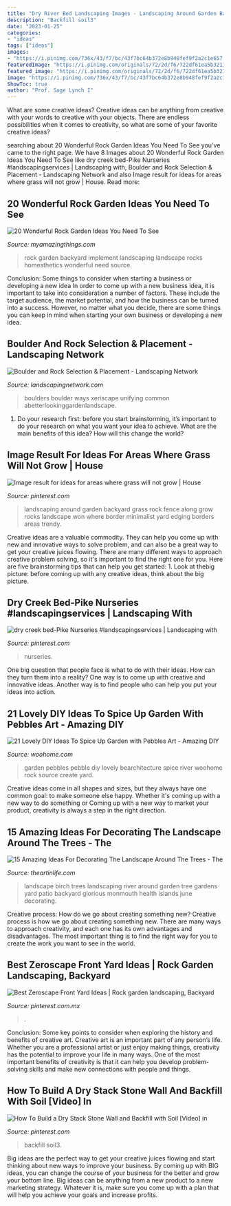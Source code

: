 ```yaml
---
title: "Dry River Bed Landscaping Images - Landscaping Around Garden Backyard Grass Rock Fence Along Grow Rocks Landscape Won Where Border Minimalist Yard Edging Borders Areas Trendy"
description: "Backfill soil3"
date: "2023-01-25"
categories:
- "ideas"
tags: ["ideas"]
images:
- "https://i.pinimg.com/736x/43/f7/bc/43f7bc64b372e8b948fef9f2a2c1e657.jpg"
featuredImage: "https://i.pinimg.com/originals/72/2d/f6/722df61ea5b32118a3e85896372a82d7.jpg"
featured_image: "https://i.pinimg.com/originals/72/2d/f6/722df61ea5b32118a3e85896372a82d7.jpg"
image: "https://i.pinimg.com/736x/43/f7/bc/43f7bc64b372e8b948fef9f2a2c1e657.jpg"
ShowToc: true
author: "Prof. Sage Lynch I"
---
```



What are some creative ideas?
Creative ideas can be anything from creative with your words to creative with your objects. There are endless possibilities when it comes to creativity, so what are some of your favorite creative ideas?

	

		
searching about 20 Wonderful Rock Garden Ideas You Need To See you've came to the right page. We have 8 Images about 20 Wonderful Rock Garden Ideas You Need To See like dry creek bed-Pike Nurseries #landscapingservices | Landscaping with, Boulder and Rock Selection &amp; Placement - Landscaping Network and also Image result for ideas for areas where grass will not grow | House. Read more:
		
    
## 20 Wonderful Rock Garden Ideas You Need To See

<img loading=lazy src="https://myamazingthings.com/wp-content/uploads/2017/02/landscaping-brick-calgary-inspiring-landscape-design-and-homey-rock-greeley-co_decorative-rocks-and-plant-ideas_ideas_.jpg" onerror="this.onerror=null;this.src='https://tse3.mm.bing.net/th?id=OIP.3iFQZXs4n-y-nw1LP9NOiQHaF7&amp;pid=15.1';" alt="20 Wonderful Rock Garden Ideas You Need To See">

_Source: myamazingthings.com_

>rock garden backyard implement landscaping landscape rocks homesthetics wonderful need source. 

	

Conclusion: Some things to consider when starting a business or developing a new idea
In order to come up with a new business idea, it is important to take into consideration a number of factors. These include the target audience, the market potential, and how the business can be turned into a success. However, no matter what you decide, there are some things you can keep in mind when starting your own business or developing a new idea.

    
## Boulder And Rock Selection &amp; Placement - Landscaping Network

<img loading=lazy src="https://images.landscapingnetwork.com/pictures/images/900x705Max/site_8/maureen-gilmer_3318.jpg" onerror="this.onerror=null;this.src='https://tse1.mm.bing.net/th?id=OIP.9zt9V9x6O84RLrTChIs8tgHaJ3&amp;pid=15.1';" alt="Boulder and Rock Selection &amp; Placement - Landscaping Network">

_Source: landscapingnetwork.com_

>boulders boulder ways xeriscape unifying common abetterlookinggardenlandscape. 

	

1. Do your research first: before you start brainstorming, it’s important to do your research on what you want your idea to achieve. What are the main benefits of this idea? How will this change the world?

    
## Image Result For Ideas For Areas Where Grass Will Not Grow | House

<img loading=lazy src="https://i.pinimg.com/originals/72/2d/f6/722df61ea5b32118a3e85896372a82d7.jpg" onerror="this.onerror=null;this.src='https://tse4.mm.bing.net/th?id=OIP.OLMjaQxzIvm90Xcvy9drNQHaKW&amp;pid=15.1';" alt="Image result for ideas for areas where grass will not grow | House">

_Source: pinterest.com_

>landscaping around garden backyard grass rock fence along grow rocks landscape won where border minimalist yard edging borders areas trendy. 

	

Creative ideas are a valuable commodity. They can help you come up with new and innovative ways to solve problem, and can also be a great way to get your creative juices flowing. There are many different ways to approach creative problem solving, so it's important to find the right one for you. Here are five brainstorming tips that can help you get started: 1. Look at thebig picture: before coming up with any creative ideas, think about the big picture.

    
## Dry Creek Bed-Pike Nurseries #landscapingservices | Landscaping With

<img loading=lazy src="https://i.pinimg.com/736x/43/f7/bc/43f7bc64b372e8b948fef9f2a2c1e657.jpg" onerror="this.onerror=null;this.src='https://tse1.mm.bing.net/th?id=OIP.5V7u8NOfHQIEM6t7LUcG9gHaLH&amp;pid=15.1';" alt="dry creek bed-Pike Nurseries #landscapingservices | Landscaping with">

_Source: pinterest.com_

>nurseries. 

	

One big question that people face is what to do with their ideas. How can they turn them into a reality? One way is to come up with creative and innovative ideas. Another way is to find people who can help you put your ideas into action.

    
## 21 Lovely DIY Ideas To Spice Up Garden With Pebbles Art - Amazing DIY

<img loading=lazy src="http://www.woohome.com/wp-content/uploads/2015/05/Pebble-Art-Garden-Woohome-7.jpg" onerror="this.onerror=null;this.src='https://tse3.mm.bing.net/th?id=OIP.4WyvkyO3YI5cwx8v7edXBgHaJ3&amp;pid=15.1';" alt="21 Lovely DIY Ideas To Spice Up Garden with Pebbles Art - Amazing DIY">

_Source: woohome.com_

>garden pebbles pebble diy lovely bearchitecture spice river woohome rock source create yard. 

	

Creative ideas come in all shapes and sizes, but they always have one common goal: to make someone else happy. Whether it's coming up with a new way to do something or Coming up with a new way to market your product, creativity is always a step in the right direction.

    
## 15 Amazing Ideas For Decorating The Landscape Around The Trees - The

<img loading=lazy src="http://theartinlife.com/wp-content/uploads/2017/08/landscape-8-The-ART-In-LIFE.jpg" onerror="this.onerror=null;this.src='https://tse1.mm.bing.net/th?id=OIP.aECdhAArmETdHLPX1MILxwHaE8&amp;pid=15.1';" alt="15 Amazing Ideas For Decorating The Landscape Around The Trees - The">

_Source: theartinlife.com_

>landscape birch trees landscaping river around garden tree gardens yard patio backyard glorious monmouth health islands june decorating. 

	

Creative process: How do we go about creating something new?
Creative process is how we go about creating something new. There are many ways to approach creativity, and each one has its own advantages and disadvantages. The most important thing is to find the right way for you to create the work you want to see in the world.

    
## Best Zeroscape Front Yard Ideas | Rock Garden Landscaping, Backyard

<img loading=lazy src="https://i.pinimg.com/736x/ea/2f/aa/ea2faa761fe25ef935e9ed402bd9383f.jpg" onerror="this.onerror=null;this.src='https://tse2.mm.bing.net/th?id=OIP.RYTP8H9ev98L9ohkbyuF-wHaJ5&amp;pid=15.1';" alt="Best Zeroscape Front Yard Ideas | Rock garden landscaping, Backyard">

_Source: pinterest.com.mx_

>. 

	

Conclusion: Some key points to consider when exploring the history and benefits of creative art.
Creative art is an important part of any person’s life. Whether you are a professional artist or just enjoy making things, creativity has the potential to improve your life in many ways. One of the most important benefits of creativity is that it can help you develop problem-solving skills and make new connections with people and things.

    
## How To Build A Dry Stack Stone Wall And Backfill With Soil [Video] In

<img loading=lazy src="https://i.pinimg.com/736x/55/82/1f/55821f17bab871e081a0164a2a156942.jpg" onerror="this.onerror=null;this.src='https://tse3.mm.bing.net/th?id=OIP.ol_MUK2snoGsnzwFkLs9pQHaDn&amp;pid=15.1';" alt="How To Build a Dry Stack Stone Wall and Backfill with Soil [Video] in">

_Source: pinterest.com_

>backfill soil3. 

	

Big ideas are the perfect way to get your creative juices flowing and start thinking about new ways to improve your business. By coming up with BIG ideas, you can change the course of your business for the better and grow your bottom line. Big ideas can be anything from a new product to a new marketing strategy. Whatever it is, make sure you come up with a plan that will help you achieve your goals and increase profits.

